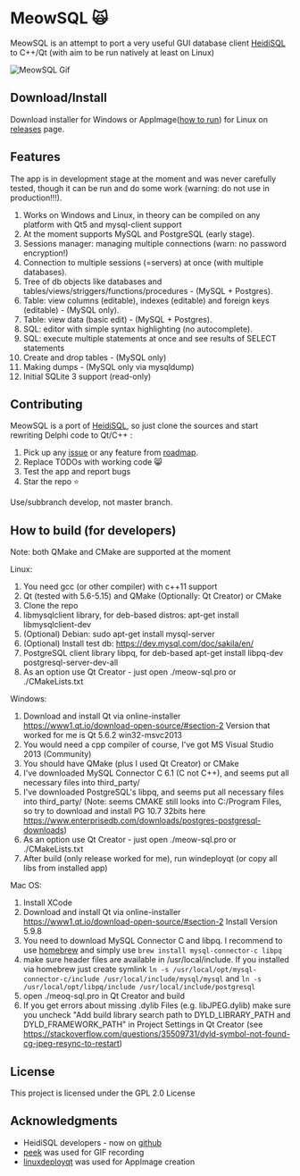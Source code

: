 # MeowSQL :scream_cat:

MeowSQL is an attempt to port a very useful GUI database client 
[HeidiSQL](https://www.heidisql.com/) to C++/Qt (with aim to be run natively at least on Linux)

![MeowSQL Gif](screenshots/meowsql.gif)

## Download/Install

Download installer for Windows or AppImage([how to run](https://appimage.org/)) 
for Linux on [releases](https://github.com/ragnar-lodbrok/meow-sql/releases) page.

## Features

The app is in development stage at the moment and was never carefully tested, 
though it can be run and do some work (warning: do not use in production!!!).

1. Works on Windows and Linux, in theory can be compiled on any platform with Qt5 and mysql-client support
2. At the moment supports MySQL and PostgreSQL (early stage).
3. Sessions manager: managing multiple connections (warn: no password encryption!) 
4. Connection to multiple sessions (=servers) at once (with multiple databases).
5. Tree of db objects like databases and tables/views/striggers/functions/procedures - (MySQL + Postgres).
6. Table: view columns (editable), indexes (editable) and foreign keys (editable) - (MySQL only).
7. Table: view data (basic edit) - (MySQL + Postgres).
8. SQL: editor with simple syntax highlighting (no autocomplete).
9. SQL: execute multiple statements at once and see results of SELECT statements 
10. Create and drop tables - (MySQL only)
11. Making dumps - (MySQL only via mysqldump)
12. Initial SQLite 3 support (read-only)

## Contributing

MeowSQL is a port of [HeidiSQL](https://github.com/HeidiSQL/HeidiSQL), 
so just clone the sources and start rewriting Delphi code to Qt/C++ :

1. Pick up any [issue](https://github.com/ragnar-lodbrok/meow-sql/issues) or any feature from [roadmap](ROADMAP.md).
2. Replace TODOs with working code :smile_cat:
3. Test the app and report bugs
4. Star the repo :star:


Use/subbranch develop, not master branch.

## How to build (for developers)

Note: both QMake and CMake are supported at the moment

Linux:

1. You need gcc (or other compiler) with c++11 support
2. Qt (tested with 5.6-5.15) and QMake (Optionally: Qt Creator) or CMake
3. Clone the repo
4. libmysqlclient library, for deb-based distros: apt-get install libmysqlclient-dev
5. (Optional) Debian: sudo apt-get install mysql-server
6. (Optional) Install test db: https://dev.mysql.com/doc/sakila/en/
7. PostgreSQL client library libpq, for deb-based apt-get install libpq-dev postgresql-server-dev-all
8. As an option use Qt Creator - just open ./meow-sql.pro or ./CMakeLists.txt

Windows:

1. Download and install Qt via online-installer https://www1.qt.io/download-open-source/#section-2
Version that worked for me is Qt 5.6.2 win32-msvc2013
2. You would need a cpp compiler of course, I've got MS Visual Studio 2013 (Community)
3. You should have QMake (plus I used Qt Creator) or CMake
4. I've downloaded MySQL Connector C 6.1 (C not C++), and seems put all necessary files into third_party/
5. I've downloaded PostgreSQL's libpq, and seems put all necessary files into third_party/ 
(Note: seems CMAKE still looks into C:/Program Files, so try to download and install PG 10.7 32bits here https://www.enterprisedb.com/downloads/postgres-postgresql-downloads)
6. As an option use Qt Creator - just open ./meow-sql.pro or ./CMakeLists.txt
7. After build (only release worked for me), run windeployqt (or copy all libs from installed app)

Mac OS:

1. Install XCode
2. Download and install Qt via online-installer https://www1.qt.io/download-open-source/#section-2 Install Version 5.9.8
3. You need to download MySQL Connector C and libpq. I recommend to use [homebrew](https://brew.sh/) and simply use `brew install mysql-connector-c libpq`
4. make sure header files are available in /usr/local/include. If you installed via homebrew just create symlink `ln -s /usr/local/opt/mysql-connector-c/include /usr/local/include/mysql/mysql` and `ln -s /usr/local/opt/libpq/include /usr/local/include/postgresql`
5. open ./meoq-sql.pro in Qt Creator and build
6. If you get errors about missing .dylib Files (e.g. libJPEG.dylib) make sure you uncheck "Add build library search path to DYLD_LIBRARY_PATH and DYLD_FRAMEWORK_PATH" in Project Settings in Qt Creator (see https://stackoverflow.com/questions/35509731/dyld-symbol-not-found-cg-jpeg-resync-to-restart)

## License

This project is licensed under the GPL 2.0 License

## Acknowledgments
* HeidiSQL developers - now on [github](https://github.com/HeidiSQL/HeidiSQL)
* [peek](https://github.com/phw/peek) was used for GIF recording
* [linuxdeployqt](https://github.com/probonopd/linuxdeployqt) was used for AppImage creation
